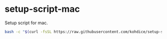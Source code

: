 # setup-script-mac

Setup script for mac.

```bash
bash -c "$(curl -fsSL https://raw.githubusercontent.com/kohdice/setup-script-mac/main/install.sh)"
```
